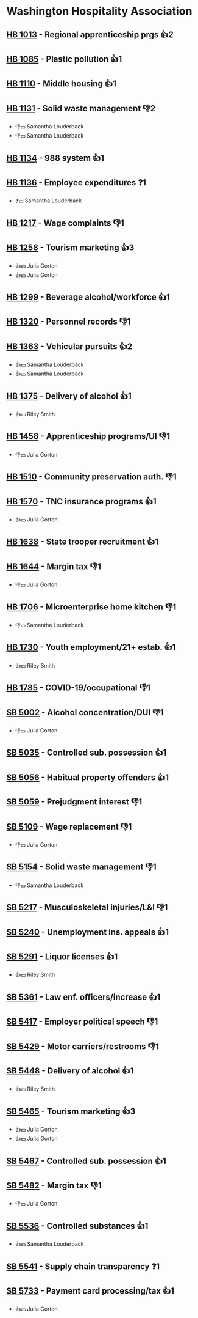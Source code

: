 # Washington Hospitality Association

## [HB 1013](/bill/2023-24/hb/1013/) - Regional apprenticeship prgs 👍2  

## [HB 1085](/bill/2023-24/hb/1085/) - Plastic pollution 👍1  

## [HB 1110](/bill/2023-24/hb/1110/) - Middle housing 👍1  

## [HB 1131](/bill/2023-24/hb/1131/) - Solid waste management  👎2 
* 👎💵 Samantha Louderback
* 👎💵 Samantha Louderback

## [HB 1134](/bill/2023-24/hb/1134/) - 988 system 👍1  

## [HB 1136](/bill/2023-24/hb/1136/) - Employee expenditures   ❓1
* ❓💵 Samantha Louderback

## [HB 1217](/bill/2023-24/hb/1217/) - Wage complaints  👎1 

## [HB 1258](/bill/2023-24/hb/1258/) - Tourism marketing 👍3  
* 👍💵 Julia Gorton
* 👍💵 Julia Gorton

## [HB 1299](/bill/2023-24/hb/1299/) - Beverage alcohol/workforce 👍1  

## [HB 1320](/bill/2023-24/hb/1320/) - Personnel records  👎1 

## [HB 1363](/bill/2023-24/hb/1363/) - Vehicular pursuits 👍2  
* 👍💵 Samantha Louderback
* 👍💵 Samantha Louderback

## [HB 1375](/bill/2023-24/hb/1375/) - Delivery of alcohol 👍1  
* 👍💵 Riley Smith

## [HB 1458](/bill/2023-24/hb/1458/) - Apprenticeship programs/UI  👎1 
* 👎💵 Julia Gorton

## [HB 1510](/bill/2023-24/hb/1510/) - Community preservation auth.  👎1 

## [HB 1570](/bill/2023-24/hb/1570/) - TNC insurance programs 👍1  
* 👍💵 Julia Gorton

## [HB 1638](/bill/2023-24/hb/1638/) - State trooper recruitment 👍1  

## [HB 1644](/bill/2023-24/hb/1644/) - Margin tax  👎1 
* 👎💵 Julia Gorton

## [HB 1706](/bill/2023-24/hb/1706/) - Microenterprise home kitchen  👎1 
* 👎💵 Samantha Louderback

## [HB 1730](/bill/2023-24/hb/1730/) - Youth employment/21+ estab. 👍1  
* 👍💵 Riley Smith

## [HB 1785](/bill/2023-24/hb/1785/) - COVID-19/occupational  👎1 

## [SB 5002](/bill/2023-24/sb/5002/) - Alcohol concentration/DUI  👎1 
* 👎💵 Julia Gorton

## [SB 5035](/bill/2023-24/sb/5035/) - Controlled sub. possession 👍1  

## [SB 5056](/bill/2023-24/sb/5056/) - Habitual property offenders 👍1  

## [SB 5059](/bill/2023-24/sb/5059/) - Prejudgment interest  👎1 

## [SB 5109](/bill/2023-24/sb/5109/) - Wage replacement  👎1 
* 👎💵 Julia Gorton

## [SB 5154](/bill/2023-24/sb/5154/) - Solid waste management  👎1 
* 👎💵 Samantha Louderback

## [SB 5217](/bill/2023-24/sb/5217/) - Musculoskeletal injuries/L&I  👎1 

## [SB 5240](/bill/2023-24/sb/5240/) - Unemployment ins. appeals 👍1  

## [SB 5291](/bill/2023-24/sb/5291/) - Liquor licenses 👍1  
* 👍💵 Riley Smith

## [SB 5361](/bill/2023-24/sb/5361/) - Law enf. officers/increase 👍1  

## [SB 5417](/bill/2023-24/sb/5417/) - Employer political speech  👎1 

## [SB 5429](/bill/2023-24/sb/5429/) - Motor carriers/restrooms  👎1 

## [SB 5448](/bill/2023-24/sb/5448/) - Delivery of alcohol 👍1  
* 👍💵 Riley Smith

## [SB 5465](/bill/2023-24/sb/5465/) - Tourism marketing 👍3  
* 👍💵 Julia Gorton
* 👍💵 Julia Gorton

## [SB 5467](/bill/2023-24/sb/5467/) - Controlled sub. possession 👍1  

## [SB 5482](/bill/2023-24/sb/5482/) - Margin tax  👎1 
* 👎💵 Julia Gorton

## [SB 5536](/bill/2023-24/sb/5536/) - Controlled substances 👍1  
* 👍💵 Samantha Louderback

## [SB 5541](/bill/2023-24/sb/5541/) - Supply chain transparency   ❓1

## [SB 5733](/bill/2023-24/sb/5733/) - Payment card processing/tax 👍1  
* 👍💵 Julia Gorton